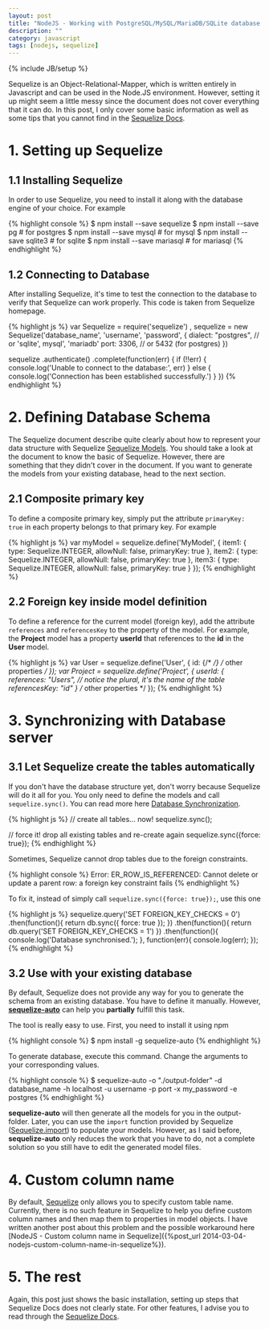 ```yaml
---
layout: post
title: "NodeJS - Working with PostgreSQL/MySQL/MariaDB/SQLite database using Sequelize"
description: ""
category: javascript
tags: [nodejs, sequelize]
---
```

{% include JB/setup %}

Sequelize is an Object-Relational-Mapper, which is written entirely
in Javascript and can be used in the Node.JS environment. However, setting it up
might seem a little messy since the document does not cover everything that it
can do. In this post, I only cover some basic information as well as some tips
that you cannot find in the [Sequelize Docs](http://sequelizejs.com/docs).

# 1. Setting up Sequelize

## 1.1 Installing Sequelize

In order to use Sequelize, you need to install it along with the database engine
of your choice. For example

{% highlight console %}
$ npm install --save sequelize
$ npm install --save pg       # for postgres
$ npm install --save mysql    # for mysql
$ npm install --save sqlite3  # for sqlite
$ npm install --save mariasql # for mariasql
{% endhighlight %}

<!-- more -->

## 1.2 Connecting to Database

After installing Sequelize, it's time to test the connection to the database to
verify that Sequelize can work properly. This code is taken from Sequelize homepage.

{% highlight js %}
var Sequelize = require('sequelize')
  , sequelize = new Sequelize('database_name', 'username', 'password', {
      dialect: "postgres", // or 'sqlite', mysql', 'mariadb'
      port:    3306, // or 5432 (for postgres)
    })
 
sequelize
  .authenticate()
  .complete(function(err) {
    if (!!err) {
      console.log('Unable to connect to the database:', err)
    } else {
      console.log('Connection has been established successfully.')
    }
  })
{% endhighlight %}

# 2. Defining Database Schema

The Sequelize document describe quite clearly about how to represent your data
structure with Sequelize
[Sequelize Models](http://sequelizejs.com/docs/latest/models). You should take a
look at the document to know the basic of Sequelize. However, there
are something that they didn't cover in the document. If you want to generate
the models from your existing database, head to the next section.

## 2.1 Composite primary key

To define a composite primary key, simply put the attribute `primaryKey: true`
in each property belongs to that primary key. For example

{% highlight js %}
var myModel = sequelize.define('MyModel', { 
    item1: {
      type: Sequelize.INTEGER,
      allowNull: false,
	  primaryKey: true
    },
    item2: {
      type: Sequelize.INTEGER,
      allowNull: false,
	  primaryKey: true
    },
    item3: {
      type: Sequelize.INTEGER,
      allowNull: false,
	  primaryKey: true
    }
  });
{% endhighlight %}

## 2.2 Foreign key inside model definition

To define a reference for the current model (foreign key), add the attribute
`references` and `referencesKey` to the property of the model. For example, the
**Project** model has a property **userId** that references to the **id** in the
**User** model.

{% highlight js %}
var User = sequelize.define('User', {
	id: {/* */}
	/* other properties */
});
var Project = sequelize.define('Project', {
	userId: {
		references: "Users", // notice the plural, it's the name of the table
		referencesKey: "id"
	}
	/* other properties */
});
{% endhighlight %}

# 3. Synchronizing with Database server

## 3.1 Let Sequelize create the tables automatically

If you don't have the database structure yet, don't worry because Sequelize will
do it all for you. You only need to define the models and call
`sequelize.sync()`. You can read more here
[Database Synchronization](http://sequelizejs.com/docs/latest/models#database-synchronization).

{% highlight js %}
// create all tables... now!
sequelize.sync();
 
// force it! drop all existing tables and re-create again
sequelize.sync({force: true});
{% endhighlight %}

Sometimes, Sequelize cannot drop tables due to the foreign constraints.

{% highlight console %}
Error: ER_ROW_IS_REFERENCED: Cannot delete or update a parent row: a foreign key constraint fails
{% endhighlight %}

To fix it, instead of simply call `sequelize.sync({force: true});`, use this one

{% highlight js %}
sequelize.query('SET FOREIGN_KEY_CHECKS = 0')
.then(function(){
    return db.sync({ force: true });
})
.then(function(){
    return db.query('SET FOREIGN_KEY_CHECKS = 1')
})
.then(function(){
    console.log('Database synchronised.');
}, function(err){
    console.log(err);
});
{% endhighlight %}

## 3.2 Use with your existing database

By default, Sequelize does not provide any way for you to generate the schema
from an existing database. You have to define it manually. However,
**[sequelize-auto](https://github.com/sequelize/sequelize-auto)** can help you
**partially** fulfill this task.

The tool is really easy to use. First, you need to install it using npm

{% highlight console %}
$ npm install -g sequelize-auto
{% endhighlight %}

To generate database, execute this command. Change the arguments to your
corresponding values.

{% highlight console %}
$ sequelize-auto -o "./output-folder" -d database_name -h localhost -u username -p port -x my_password -e postgres
{% endhighlight %}

**sequelize-auto** will then generate all the models for you in the
output-folder. Later, you can use the `import` function provided by Sequelize
([Sequelize.import](http://sequelizejs.com/docs/latest/models#import)) to
populate your models. However, as I said before, **sequelize-auto** only reduces
the work that you have to do, not a complete solution so you still have to edit
the generated model files.

# 4. Custom column name

By default, [Sequelize](http://sequelizejs.com/) only
allows you to specify custom table name. Currently, there is no such feature in
Sequelize to help you define custom column names and then map them to properties
in model objects. I have written another post about this problem and the
possible workaround here
[NodeJS - Custom column name in Sequelize]({%post_url 2014-03-04-nodejs-custom-column-name-in-sequelize%}).

# 5. The rest

Again, this post just shows the basic installation, setting up steps that
Sequelize Docs does not clearly state. For other features, I advise you to read
through the [Sequelize Docs](http://sequelizejs.com/docs).
